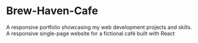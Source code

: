 # Brew-Haven-Cafe
A responsive portfolio showcasing my web development projects and skills. A responsive single-page website for a fictional café built with React
